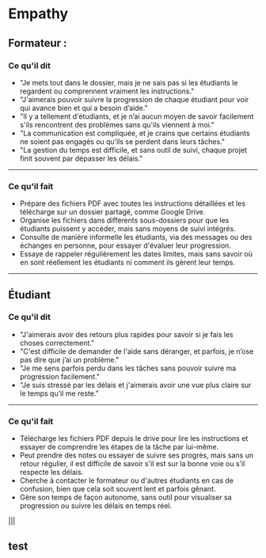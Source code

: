 # Empathy

## Formateur :

### Ce qu'il dit
- "Je mets tout dans le dossier, mais je ne sais pas si les étudiants le regardent ou comprennent vraiment les instructions."
- "J'aimerais pouvoir suivre la progression de chaque étudiant pour voir qui avance bien et qui a besoin d’aide."
- "Il y a tellement d'étudiants, et je n’ai aucun moyen de savoir facilement s'ils rencontrent des problèmes sans qu'ils viennent à moi."
- "La communication est compliquée, et je crains que certains étudiants ne soient pas engagés ou qu’ils se perdent dans leurs tâches."
- "La gestion du temps est difficile, et sans outil de suivi, chaque projet finit souvent par dépasser les délais."

---

### Ce qu'il fait
- Prépare des fichiers PDF avec toutes les instructions détaillées et les télécharge sur un dossier partagé, comme Google Drive.
- Organise les fichiers dans différents sous-dossiers pour que les étudiants puissent y accéder, mais sans moyens de suivi intégrés.
- Consulte de manière informelle les étudiants, via des messages ou des échanges en personne, pour essayer d'évaluer leur progression.
- Essaye de rappeler régulièrement les dates limites, mais sans savoir où en sont réellement les étudiants ni comment ils gèrent leur temps.

---

## Étudiant

### Ce qu'il dit
- "J'aimerais avoir des retours plus rapides pour savoir si je fais les choses correctement."
- "C'est difficile de demander de l'aide sans déranger, et parfois, je n’ose pas dire que j’ai un problème."
- "Je me sens parfois perdu dans les tâches sans pouvoir suivre ma progression facilement."
- "Je suis stressé par les délais et j'aimerais avoir une vue plus claire sur le temps qu'il me reste."

---

### Ce qu'il fait
- Télécharge les fichiers PDF depuis le drive pour lire les instructions et essayer de comprendre les étapes de la tâche par lui-même.
- Peut prendre des notes ou essayer de suivre ses progrès, mais sans un retour régulier, il est difficile de savoir s'il est sur la bonne voie ou s’il respecte les délais.
- Cherche à contacter le formateur ou d'autres étudiants en cas de confusion, bien que cela soit souvent lent et parfois gênant.
- Gère son temps de façon autonome, sans outil pour visualiser sa progression ou suivre les délais en temps réel.

|||

## test 